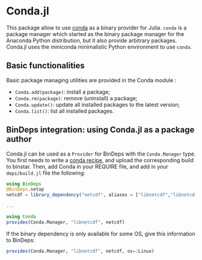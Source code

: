 # Conda.jl

This package allow to use [conda](http://conda.pydata.org/) as a binary provider for
Julia. `conda` is a package manager which started as the binary package manager for the
Anaconda Python distribution, but it also provide arbitrary packages. Conda.jl uses the
miniconda minimalistic Python environment to use `conda`.


## Basic functionalities

Basic package managing utilities are provided in the Conda module :
- `Conda.add(package)`: install a package;
- `Conda.rm(package)`: remove (uninstall) a package;
- `Conda.update()`: update all installed packages to the latest version;
- `Conda.list()`: list all installed packages.


## BinDeps integration: using Conda.jl as a package author

Conda.jl can be used as a `Provider` for BinDeps with the `Conda.Manager` type. You first
needs to write a [conda recipe](http://conda.pydata.org/docs/building/recipe.html), and
upload the corresponding build to binstar. Then, add Conda in your REQUIRE file, and add
in your `deps/build.jl` file the following:

```julia
using BinDeps
@BinDeps.setup
netcdf = library_dependency("netcdf", aliases = ["libnetcdf","libnetcdf4"])

...

using Conda
provides(Conda.Manager, "libnetcdf", netcdf)
```

If the binary dependency is only available for some OS, give this information to BinDeps:
```julia
provides(Conda.Manager, "libnetcdf", netcdf, os=:Linux)
```
